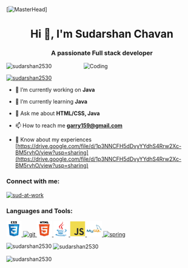 [![MasterHead](https://r7q6w9z6.rocketcdn.me/career/wp-content/uploads/2020/03/full-stack-development.gif)]

<h1 align="center">Hi 👋, I'm Sudarshan Chavan</h1>
<h3 align="center">A passionate Full stack developer</h3>
<img align="right" alt="Coding" width="300" src= "https://camo.githubusercontent.com/5ddf73ad3a205111cf8c686f687fc216c2946a75005718c8da5b837ad9de78c9/68747470733a2f2f7468756d62732e6766796361742e636f6d2f4576696c4e657874446576696c666973682d736d616c6c2e676966"/>
<p align="left"> <img src="https://komarev.com/ghpvc/?username=sudarshan2530&label=Profile%20views&color=0e75b6&style=flat" alt="sudarshan2530" /> </p>

<p align="left"> <a href="https://github.com/ryo-ma/github-profile-trophy"><img src="https://github-profile-trophy.vercel.app/?username=sudarshan2530" alt="sudarshan2530" /></a> </p>

- 🔭 I’m currently working on **Java**

- 🌱 I’m currently learning **Java**

- 💬 Ask me about **HTML/CSS, Java**

- 📫 How to reach me **garry159@gmail.com**

- 📄 Know about my experiences [https://drive.google.com/file/d/1p3NNCFH5dDvyYYdhS4Rrw2Xc-BM5rvhO/view?usp=sharing](https://drive.google.com/file/d/1p3NNCFH5dDvyYYdhS4Rrw2Xc-BM5rvhO/view?usp=sharing)

<h3 align="left">Connect with me:</h3>
<p align="left">
<a href="https://linkedin.com/in/sud-at-work" target="blank"><img align="center" src="https://raw.githubusercontent.com/rahuldkjain/github-profile-readme-generator/master/src/images/icons/Social/linked-in-alt.svg" alt="sud-at-work" height="30" width="40" /></a>
</p>

<h3 align="left">Languages and Tools:</h3>
<p align="left"> <a href="https://www.w3schools.com/css/" target="_blank" rel="noreferrer"> <img src="https://raw.githubusercontent.com/devicons/devicon/master/icons/css3/css3-original-wordmark.svg" alt="css3" width="40" height="40"/> </a> <a href="https://git-scm.com/" target="_blank" rel="noreferrer"> <img src="https://www.vectorlogo.zone/logos/git-scm/git-scm-icon.svg" alt="git" width="40" height="40"/> </a> <a href="https://www.w3.org/html/" target="_blank" rel="noreferrer"> <img src="https://raw.githubusercontent.com/devicons/devicon/master/icons/html5/html5-original-wordmark.svg" alt="html5" width="40" height="40"/> </a> <a href="https://www.java.com" target="_blank" rel="noreferrer"> <img src="https://raw.githubusercontent.com/devicons/devicon/master/icons/java/java-original.svg" alt="java" width="40" height="40"/> </a> <a href="https://developer.mozilla.org/en-US/docs/Web/JavaScript" target="_blank" rel="noreferrer"> <img src="https://raw.githubusercontent.com/devicons/devicon/master/icons/javascript/javascript-original.svg" alt="javascript" width="40" height="40"/> </a> <a href="https://www.mysql.com/" target="_blank" rel="noreferrer"> <img src="https://raw.githubusercontent.com/devicons/devicon/master/icons/mysql/mysql-original-wordmark.svg" alt="mysql" width="40" height="40"/> </a> <a href="https://spring.io/" target="_blank" rel="noreferrer"> <img src="https://www.vectorlogo.zone/logos/springio/springio-icon.svg" alt="spring" width="40" height="40"/> </a> </p>

<p><img align="left" src="https://github-readme-stats.vercel.app/api/top-langs?username=sudarshan2530&show_icons=true&locale=en&layout=compact" alt="sudarshan2530" /></p>

<p>&nbsp;<img align="center" src="https://github-readme-stats.vercel.app/api?username=sudarshan2530&show_icons=true&locale=en" alt="sudarshan2530" /></p>

<p><img align="center" src="https://github-readme-streak-stats.herokuapp.com/?user=sudarshan2530&" alt="sudarshan2530" /></p>
